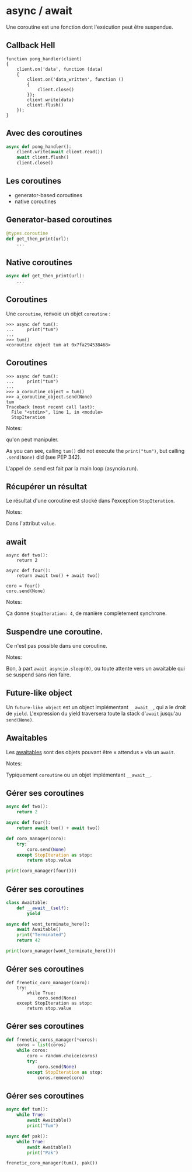 # async / await

Une coroutine est une fonction dont l'exécution peut être suspendue.


## Callback Hell

```
function pong_handler(client)
{
    client.on('data', function (data)
    {
        client.on('data_written', function ()
        {
            client.close()
        });
        client.write(data)
        client.flush()
    });
}
```


## Avec des coroutines

```python
async def pong_handler():
    client.write(await client.read())
    await client.flush()
    client.close()
```

## Les coroutines

 - generator-based coroutines
 - native coroutines


## Generator-based coroutines

```python
@types.coroutine
def get_then_print(url):
    ...
```


## Native coroutines

```python
async def get_then_print(url):
    ...
```


## Coroutines

Une `coroutine`, renvoie un objet `coroutine` :

```
>>> async def tum():
...     print("tum")
...
>>> tum()
<coroutine object tum at 0x7fa294538468>
```


## Coroutines

```
>>> async def tum():
...     print("tum")
...
>>> a_coroutine_object = tum()
>>> a_coroutine_object.send(None)
tum
Traceback (most recent call last):
  File "<stdin>", line 1, in <module>
  StopIteration
```

Notes:

qu'on peut manipuler.

As you can see, calling `tum()` did not execute the `print("tum")`,
but calling `.send(None)` did (see PEP 342).

L'appel de .send est fait par la main loop (asyncio.run).


## Récupérer un résultat

Le résultat d'une coroutine est stocké dans l'exception `StopIteration`.

Notes:

Dans l'attribut `value`.


## await


```
async def two():
    return 2

async def four():
    return await two() + await two()

coro = four()
coro.send(None)
```

Notes:

Ça donne `StopIteration: 4`, de manière complètement synchrone.


## Suspendre une coroutine.

Ce n'est pas possible dans une coroutine.

Notes:

Bon, à part `await asyncio.sleep(0)`, ou toute attente vers un
awaitable qui se suspend sans rien faire.


## Future-like object

Un `future-like object` est un object implémentant `__await__`, qui a
le droit de `yield`. L'expression du yield traversera toute la stack
d'`await` jusqu'au `send(None)`.


## Awaitables

Les [awaitables](https://www.python.org/dev/peps/pep-0492/#await-expression)
sont des objets pouvant être « attendus » via un `await`.

Notes:

Typiquement `coroutine` ou un objet implémentant `__await__`.


## Gérer ses coroutines

```python
async def two():
    return 2

async def four():
    return await two() + await two()

def coro_manager(coro):
    try:
        coro.send(None)
    except StopIteration as stop:
        return stop.value

print(coro_manager(four()))
```


## Gérer ses coroutines


```python
class Awaitable:
    def __await__(self):
        yield

async def wont_terminate_here():
    await Awaitable()
    print("Terminated")
    return 42

print(coro_manager(wont_terminate_here()))
```

## Gérer ses coroutines


```
def frenetic_coro_manager(coro):
    try:
        while True:
            coro.send(None)
    except StopIteration as stop:
        return stop.value
```


## Gérer ses coroutines

```python
def frenetic_coros_manager(*coros):
    coros = list(coros)
    while coros:
        coro = random.choice(coros)
        try:
            coro.send(None)
        except StopIteration as stop:
            coros.remove(coro)
```


## Gérer ses coroutines

```python
async def tum():
    while True:
        await Awaitable()
        print("Tum")

async def pak():
    while True:
        await Awaitable()
        print("Pak")

frenetic_coro_manager(tum(), pak())
```
